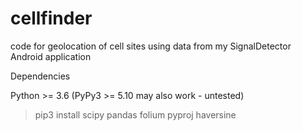 # cellfinder
code for geolocation of cell sites using data from my SignalDetector Android application

Dependencies

Python >= 3.6 (PyPy3 >= 5.10 may also work - untested)

> pip3 install scipy pandas folium pyproj haversine
